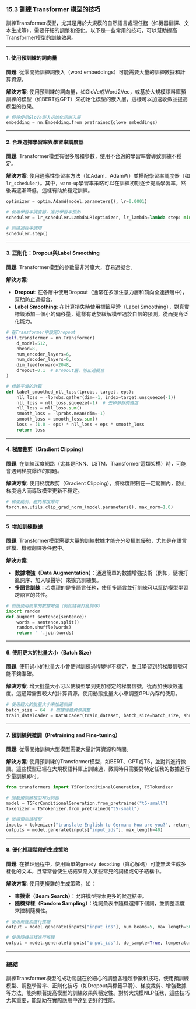 ### **15.3 訓練 Transformer 模型的技巧**

訓練Transformer模型，尤其是用於大規模的自然語言處理任務（如機器翻譯、文本生成等），需要仔細的調整和優化。以下是一些常用的技巧，可以幫助提高Transformer模型的訓練效果。

---

#### **1. 使用預訓練的詞向量**

**問題**: 從零開始訓練詞嵌入（word embeddings）可能需要大量的訓練數據和計算資源。

**解決方案**: 使用預訓練的詞向量，如GloVe或Word2Vec，或基於大規模語料庫預訓練的模型（如BERT或GPT）來初始化模型的嵌入層，這樣可以加速收斂並提高模型的效果。

```python
# 假設使用GloVe嵌入初始化詞嵌入層
embedding = nn.Embedding.from_pretrained(glove_embeddings)
```

---

#### **2. 合理選擇學習率與學習率調度器**

**問題**: Transformer模型有很多層和參數，使用不合適的學習率會導致訓練不穩定。

**解決方案**: 使用適應性學習率方法（如Adam、AdamW）並搭配學習率調度器（如`lr_scheduler`）。其中，`warm-up`學習率策略可以在訓練初期逐步提高學習率，然後再逐漸降低，這樣有助於穩定訓練。

```python
optimizer = optim.AdamW(model.parameters(), lr=0.0001)

# 使用學習率調度器，進行學習率預熱
scheduler = lr_scheduler.LambdaLR(optimizer, lr_lambda=lambda step: min((step + 1) ** -0.5, (step + 1) * warmup_steps ** -1.5))

# 訓練過程中調用
scheduler.step()
```

---

#### **3. 正則化：Dropout與Label Smoothing**

**問題**: Transformer模型的參數量非常龐大，容易過擬合。

**解決方案**:
- **Dropout**: 在各層中使用Dropout（通常在多頭注意力層和前向全連接層中），幫助防止過擬合。
- **Label Smoothing**: 在計算損失時使用標籤平滑（Label Smoothing），對真實標籤添加一個小的偏移量，這樣有助於緩解模型過於自信的預測，從而提高泛化能力。

```python
# 在Transformer中設定Dropout
self.transformer = nn.Transformer(
    d_model=512,
    nhead=8,
    num_encoder_layers=6,
    num_decoder_layers=6,
    dim_feedforward=2048,
    dropout=0.1  # Dropout層，防止過擬合
)

# 標籤平滑的計算
def label_smoothed_nll_loss(lprobs, target, eps):
    nll_loss = -lprobs.gather(dim=-1, index=target.unsqueeze(-1))
    nll_loss = nll_loss.squeeze(-1)  # 去掉多餘的維度
    nll_loss = nll_loss.sum()
    smooth_loss = -lprobs.mean(dim=-1)
    smooth_loss = smooth_loss.sum()
    loss = (1.0 - eps) * nll_loss + eps * smooth_loss
    return loss
```

---

#### **4. 梯度裁剪（Gradient Clipping）**

**問題**: 在訓練深度網路（尤其是RNN、LSTM、Transformer這類架構）時，可能會遇到梯度爆炸的問題。

**解決方案**: 使用梯度裁剪（Gradient Clipping），將梯度限制在一定範圍內，防止梯度過大而導致模型更新不穩定。

```python
# 梯度裁剪，避免梯度爆炸
torch.nn.utils.clip_grad_norm_(model.parameters(), max_norm=1.0)
```

---

#### **5. 增加訓練數據**

**問題**: Transformer模型需要大量的訓練數據才能充分發揮其優勢，尤其是在語言建模、機器翻譯等任務中。

**解決方案**:
- **數據增強（Data Augmentation）**：通過簡單的數據增強技術（例如，隨機打亂詞序、加入噪聲等）來擴充訓練集。
- **多語言訓練**：若處理的是多語言任務，使用多語言並行訓練可以幫助模型學習跨語言的共性。

```python
# 假設使用簡單的數據增強（例如隨機打亂詞序）
import random
def augment_sentence(sentence):
    words = sentence.split()
    random.shuffle(words)
    return ' '.join(words)
```

---

#### **6. 使用更大的批量大小（Batch Size）**

**問題**: 使用過小的批量大小會使得訓練過程變得不穩定，並且學習到的梯度信號可能不夠準確。

**解決方案**: 增大批量大小可以使模型學到更加穩定的梯度信號，從而加快收斂速度。這通常需要較大的計算資源。使用動態批量大小來調整GPU內存的使用。

```python
# 使用較大的批量大小來加速訓練
batch_size = 64  # 根據硬體資源調整
train_dataloader = DataLoader(train_dataset, batch_size=batch_size, shuffle=True)
```

---

#### **7. 預訓練與微調（Pretraining and Fine-tuning）**

**問題**: 從零開始訓練大型模型需要大量計算資源和時間。

**解決方案**: 使用預訓練的Transformer模型，如BERT、GPT或T5，並對其進行微調。這些模型已經在大規模語料庫上訓練過，微調時只需要對特定任務的數據進行少量訓練即可。

```python
from transformers import T5ForConditionalGeneration, T5Tokenizer

# 加載預訓練模型和分詞器
model = T5ForConditionalGeneration.from_pretrained("t5-small")
tokenizer = T5Tokenizer.from_pretrained("t5-small")

# 微調預訓練模型
inputs = tokenizer("translate English to German: How are you?", return_tensors="pt")
outputs = model.generate(inputs["input_ids"], max_length=40)
```

---

#### **8. 優化推理階段的生成策略**

**問題**: 在推理過程中，使用簡單的`greedy decoding`（貪心解碼）可能無法生成多樣化的文本，且常常會使生成結果陷入某些常見的詞組或句子結構中。

**解決方案**: 使用更複雜的生成策略，如：
- **束搜索（Beam Search）**：允許模型探索更多的候選結果。
- **隨機採樣（Random Sampling）**：從詞彙表中隨機選擇下個詞，並調整溫度來控制隨機性。

```python
# 使用束搜索進行推理
output = model.generate(inputs["input_ids"], num_beams=5, max_length=50)

# 使用隨機採樣進行推理
output = model.generate(inputs["input_ids"], do_sample=True, temperature=0.7, max_length=50)
```

---

### **總結**

訓練Transformer模型的成功關鍵在於細心的調整各種超參數和技巧。使用預訓練模型、調整學習率、正則化技巧（如Dropout與標籤平滑）、梯度裁剪、增強數據等方法，能夠顯著提高模型的訓練效果與穩定性。對於大規模NLP任務，這些技巧尤其重要，能幫助在實際應用中達到更好的性能。